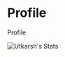 # Profile
Profile

![Utkarsh's Stats](https://github-readme-stats.vercel.app/api?username=Utkarsh&theme=tokyonight&show_icons=true&hide_border=false&count_private=false)
